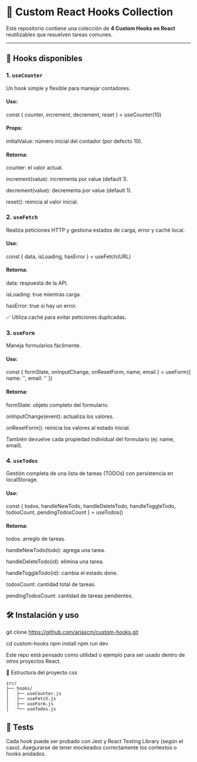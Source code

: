 # 🧩 Custom React Hooks Collection

Este repositorio contiene una colección de **4 Custom Hooks en React** reutilizables que resuelven tareas comunes.

---

## 🔧 Hooks disponibles

### 1. `useCounter`

Un hook simple y flexible para manejar contadores.

#### Uso:
const { counter, increment, decrement, reset } = useCounter(10)

#### Props:
initialValue: número inicial del contador (por defecto 10).

#### Retorna:
counter: el valor actual.

increment(value): incrementa por value (default 1).

decrement(value): decrementa por value (default 1).

reset(): reinicia al valor inicial.

### 2. `useFetch`

Realiza peticiones HTTP y gestiona estados de carga, error y caché local.

#### Uso:

const { data, isLoading, hasError } = useFetch(URL)

#### Retorna:
data: respuesta de la API.

isLoading: true mientras carga.

hasError: true si hay un error.

✅ Utiliza caché para evitar peticiones duplicadas.

### 3. `useForm`
Maneja formularios fácilmente.

#### Uso:
const { formState, onInputChange, onResetForm, name, email } = useForm({
  name: '',
  email: ''
})

#### Retorna:
formState: objeto completo del formulario.

onInputChange(event): actualiza los valores.

onResetForm(): reinicia los valores al estado inicial.

También devuelve cada propiedad individual del formulario (ej: name, email).

### 4. `useTodos`
Gestión completa de una lista de tareas (TODOs) con persistencia en localStorage.

#### Uso:
const {
  todos,
  handleNewTodo,
  handleDeleteTodo,
  handleToggleTodo,
  todosCount,
  pendingTodosCount
} = useTodos()

#### Retorna:
todos: arreglo de tareas.

handleNewTodo(todo): agrega una tarea.

handleDeleteTodo(id): elimina una tarea.

handleToggleTodo(id): cambia el estado done.

todosCount: cantidad total de tareas.

pendingTodosCount: cantidad de tareas pendientes.

## 🛠 Instalación y uso
git clone https://github.com/ariascm/custom-hooks.git

cd custom-hooks 
npm install 
npm run dev 

Este repo está pensado como utilidad o ejemplo para ser usado dentro de otros proyectos React.

📁 Estructura del proyecto css

    src/
    ├── hooks/
    │   ├── useCounter.js
    │   ├── useFetch.js
    │   ├── useForm.js
    │   └── useTodos.js

## 🧪 Tests
Cada hook puede ser probado con Jest y React Testing Library (según el caso). Asegurarse de tener mockeados correctamente los contextos o hooks anidados.